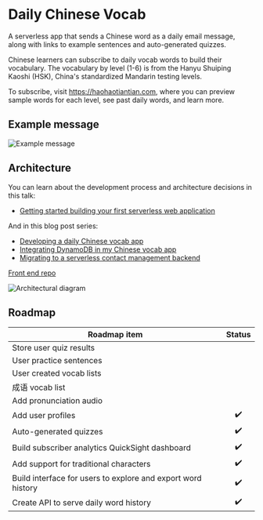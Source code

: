 # Daily Chinese Vocab

A serverless app that sends a Chinese word as a daily email message, along with links to example sentences and auto-generated quizzes.

Chinese learners can subscribe to daily vocab words to build their vocabulary. The vocabulary by level (1-6) is from the Hanyu Shuiping Kaoshi (HSK), China's standardized Mandarin testing levels.

To subscribe, visit https://haohaotiantian.com, where you can preview sample words for each level, see past daily words, and learn more.

## Example message

![Example message](https://hhtt-static.s3.amazonaws.com/email-screenshot-wide.png)

## Architecture

You can learn about the development process and architecture decisions in this talk:
- [Getting started building your first serverless web application](https://www.youtube.com/watch?v=DdyhdnWVukc)

And in this blog post series:
- [Developing a daily Chinese vocab app](https://emshea.com/post/chinese-vocab-app)
- [Integrating DynamoDB in my Chinese vocab app](https://emshea.com/post/vocab-app-database)
- [Migrating to a serverless contact management backend](https://emshea.com/post/vocab-subscriber-backend)

[Front end repo](https://github.com/em-shea/vocab-frontend-vue)

![Architectural diagram](https://hsk-vocab.s3.amazonaws.com/vocab-app-v7-profiles1.png)

## Roadmap

| Roadmap item | Status |
| ------------- | :-------------: |
| Store user quiz results | |
| User practice sentences | |
| User created vocab lists | |
| 成语 vocab list | |
| Add pronunciation audio | |
| Add user profiles | :heavy_check_mark: |
| Auto-generated quizzes | :heavy_check_mark: |
| Build subscriber analytics QuickSight dashboard | :heavy_check_mark: |
| Add support for traditional characters | :heavy_check_mark: |
| Build interface for users to explore and export word history | :heavy_check_mark: |
| Create API to serve daily word history | :heavy_check_mark: |